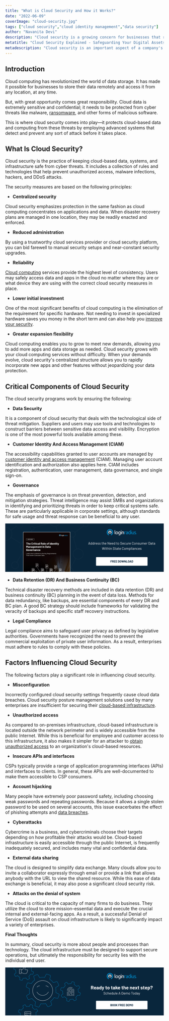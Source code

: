 ```yaml
---
title: "What is Cloud Security and How it Works?"
date: "2022-06-09"
coverImage: "cloud-security.jpg"
tags: ["cloud security","cloud identity management","data security"]
author: "Navanita Devi"
description: "Cloud security is a growing concern for businesses that rely on cloud-based services. The use of these services has become widespread over the past decade or so, but many companies still don't fully understand how to protect themselves from cyber threats. Read this blog to know what exactly is cloud security and how it works."
metatitle: "Cloud Security Explained - Safeguarding Your Digital Assets"
metadescription: "Cloud security is an important aspect of a company's IT infrastructure. Discover the essence of cloud security, how it works, and how it protects data."
---
```


## Introduction 

Cloud computing has revolutionized the world of data storage. It has made it possible for businesses to store their data remotely and access it from any location, at any time. 

But, with great opportunity comes great responsibility. Cloud data is extremely sensitive and confidential; it needs to be protected from cyber threats like malware, [ransomware](https://www.loginradius.com/resource/with-ransomware-on-the-rise-how-safe-is-your-business/), and other forms of malicious software. 

This is where cloud security comes into play—it protects cloud-based data and computing from these threats by employing advanced systems that detect and prevent any sort of attack before it takes place.


## What Is Cloud Security? 

Cloud security is the practice of keeping cloud-based data, systems, and infrastructure safe from cyber threats. It includes a collection of rules and technologies that help prevent unauthorized access, malware infections, hackers, and DDoS attacks. 

The security measures are based on the following principles:

* **Centralized security**

Cloud security emphasizes protection in the same fashion as cloud computing concentrates on applications and data. When disaster recovery plans are managed in one location, they may be readily enacted and enforced.

* **Reduced administration**

By using a trustworthy cloud services provider or cloud security platform, you can bid farewell to manual security setups and near-constant security upgrades.

* **Reliability**

[Cloud computing](https://www.loginradius.com/blog/identity/what-is-cloud-computing/) services provide the highest level of consistency. Users may safely access data and apps in the cloud no matter where they are or what device they are using with the correct cloud security measures in place.

* **Lower initial investment**

One of the most significant benefits of cloud computing is the elimination of the requirement for specific hardware. Not needing to invest in specialized hardware saves you money in the short term and can also help you [improve your security](https://www.loginradius.com/blog/identity/strategies-secure-cloud-operations/).

* **Greater expansion flexibility**

Cloud computing enables you to grow to meet new demands, allowing you to add more apps and data storage as needed. Cloud security grows with your cloud computing services without difficulty. When your demands evolve, cloud security's centralized structure allows you to rapidly incorporate new apps and other features without jeopardizing your data protection.


## Critical Components of Cloud Security

The cloud security programs work by ensuring the following: 

* **Data Security** 

It is a component of cloud security that deals with the technological side of threat mitigation. Suppliers and users may use tools and technologies to construct barriers between sensitive data access and visibility. Encryption is one of the most powerful tools available among these.

* **Customer Identity And Access Management (CIAM)**

The accessibility capabilities granted to user accounts are managed by [customer  identity and access management](https://www.loginradius.com/blog/identity/customer-identity-and-access-management/#:~:text=The%20customer%20login%20experience%20is,to%20send%20newsletters%20and%20passwords.) (CIAM). Managing user account identification and authorization also applies here. CIAM includes registration, authentication,  user management, data governance, and single sign-on.

* **Governance**

The emphasis of governance is on threat prevention, detection, and mitigation strategies. Threat intelligence may assist SMBs and organizations in identifying and prioritizing threats in order to keep critical systems safe. These are particularly applicable in corporate settings, although standards for safe usage and threat response can be beneficial to any user.

[![WP-identity-management](WP-identity-management.png)](https://www.loginradius.com/resource/the-critical-role-of-identity-management-in-data-governance/)


* **Data Retention (DR) And Business Continuity (BC)**

Technical disaster recovery methods are included in data retention (DR) and business continuity (BC) planning in the event of data loss. Methods for data redundancy, like backups, are essential components of every DR and BC plan. A good BC strategy should include frameworks for validating the veracity of backups and specific staff recovery instructions.

* **Legal Compliance**

Legal compliance aims to safeguard user privacy as defined by legislative authorities. Governments have recognized the need to prevent the commercial exploitation of private user information. As a result, enterprises must adhere to rules to comply with these policies.


## Factors Influencing Cloud Security

The following factors play a significant role in influencing cloud security.

* **Misconfiguration**

Incorrectly configured cloud security settings frequently cause cloud data breaches. Cloud security posture management solutions used by many enterprises are insufficient for securing their [cloud-based infrastructure](https://www.loginradius.com/multi-tenant-cloud/).

* **Unauthorized access**

As compared to on-premises infrastructure, cloud-based infrastructure is located outside the network perimeter and is widely accessible from the public Internet. While this is beneficial for employee and customer access to this infrastructure, it also makes it simpler for an attacker to [obtain unauthorized access](https://www.loginradius.com/blog/identity/corporate-account-takeover-attacks/) to an organization's cloud-based resources.

* **Insecure APIs and interfaces**

CSPs typically provide a range of application programming interfaces (APIs) and interfaces to clients. In general, these APIs are well-documented to make them accessible to CSP consumers.

* **Account hijacking**

Many people have extremely poor password safety, including choosing weak passwords and repeating passwords. Because it allows a single stolen password to be used on several accounts, this issue exacerbates the effect of phishing attempts and [data breaches](https://www.loginradius.com/blog/identity/how-to-handle-data-breaches/).

* **Cyberattacks**

Cybercrime is a business, and cybercriminals choose their targets depending on how profitable their attacks would be. Cloud-based infrastructure is easily accessible through the public Internet, is frequently inadequately secured, and includes many vital and confidential data.

* **External data sharing**

The cloud is designed to simplify data exchange. Many clouds allow you to invite a collaborator expressly through email or provide a link that allows anybody with the URL to view the shared resource. While this ease of data exchange is beneficial, it may also pose a significant cloud security risk.

* **Attacks on the denial of system**

The cloud is critical to the capacity of many firms to do business. They utilize the cloud to store mission-essential data and execute the crucial internal and external-facing apps. As a result, a successful Denial of Service (DoS) assault on cloud infrastructure is likely to significantly impact a variety of enterprises.

**Final Thoughts**

In summary, cloud security is more about people and processes than technology. The cloud infrastructure must be designed to support secure operations, but ultimately the responsibility for security lies with the individual end user.

[![book-a-demo-loginradius](../../assets/book-a-demo-loginradius.png)](https://www.loginradius.com/book-a-demo/)